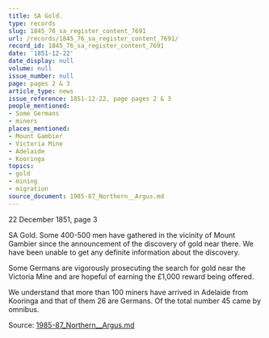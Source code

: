 ```yaml
---
title: SA Gold.
type: records
slug: 1845_76_sa_register_content_7691
url: /records/1845_76_sa_register_content_7691/
record_id: 1845_76_sa_register_content_7691
date: '1851-12-22'
date_display: null
volume: null
issue_number: null
page: pages 2 & 3
article_type: news
issue_reference: 1851-12-22, page pages 2 & 3
people_mentioned:
- Some Germans
- miners
places_mentioned:
- Mount Gambier
- Victoria Mine
- Adelaide
- Kooringa
topics:
- gold
- mining
- migration
source_document: 1985-87_Northern__Argus.md
---
```


22 December 1851, page 3

SA Gold.  Some 400-500 men have gathered in the vicinity of Mount Gambier since the announcement of the discovery of gold near there.  We have been unable to get any definite information about the discovery.

Some Germans are vigorously prosecuting the search for gold near the Victoria Mine and are hopeful of earning the £1,000 reward being offered.

We understand that more than 100 miners have arrived in Adelaide from Kooringa and that of them 26 are Germans.  Of the total number 45 came by omnibus.

Source: [1985-87_Northern__Argus.md](/downloads/markdown/1985-87_Northern__Argus.md)

